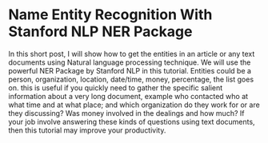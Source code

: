 # Name Entity Recognition With Stanford NLP NER Package
In this short post, I will show how to get the entities in an article or any text documents using Natural language processing technique. We will use the powerful NER Package by Stanford NLP in this tutorial.
Entities could be a person, organization, location, date/time, money, percentage, the list goes on. this is useful if you quickly need to gather the specific salient information about a very long document, example who contacted who at what time and at what place; and which organization do they work for or are they discussing? Was money involved in the dealings and how much? If your job involve answering these kinds of questions using text documents, then this tutorial may improve your productivity.
